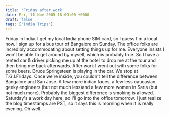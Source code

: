 ```yaml
---
title: 'Friday after work'
date: Fri, 11 Nov 2005 18:09:00 +0000
draft: false
tags: ['India Trips']
---
```


Friday in India. I get my local India phone SIM card, so I guess I'm a local now. I sign up for a bus tour of Bangalore on Sunday. The office folks are incredibly accommodating about setting things up for me. Everyone insists I won't be able to get around by myself, which is probably true. So I have a rented car & driver picking me up at the hotel to drop me at the tour and then bring me back afterwards. After work I went out with some folks for some beers. Bruce Springsteen is playing in the car. We stop at T.G.I.Fridays. Once we're inside, you couldn't tell the difference between Bangalore and San Jose. A few more indian faces, a few less caucasian geeky engineers (but not much less)and a few more women in Saris (but not much more). Probably the biggest difference is smoking is allowed. Saturday's a work day here, so I'll go into the office tomorrow. I just realize the blog timestamps are PST, so it says this is morning when it is really evening. Oh well.